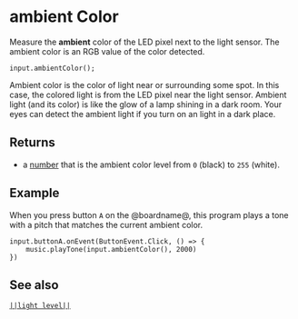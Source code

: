 # ambient Color

Measure the **ambient** color of the LED pixel next to the light sensor.
The ambient color is an RGB value of the color detected.

```sig
input.ambientColor();
```
Ambient color is the color of light near or surrounding some spot. In this case, the colored
light is from the LED pixel near the light sensor. Ambient light (and its color) is like the
glow of a lamp shining in a dark room. Your eyes can detect the ambient light if you turn
on an light in a dark place.

## Returns

* a [number](/types/number) that is the ambient color level from ``0`` (black) to ``255`` (white).

## Example

When you press button `A` on the @boardname@, this
program plays a tone with a pitch that matches the current ambient color.

```blocks
input.buttonA.onEvent(ButtonEvent.Click, () => {
    music.playTone(input.ambientColor(), 2000)
})
```

## See also

[``||light level||``](/reference/input/light-level)

